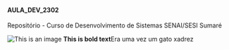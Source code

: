 #### AULA_DEV_2302

Repositório - Curso de Desenvolvimento de Sistemas SENAI/SESI Sumaré

![This is an image](https://conteudo.imguol.com.br/c/entretenimento/54/2020/04/28/cachorro-pug-1588098472110_v2_1x1.jpg)
**This is bold text**Era uma vez um gato xadrez
